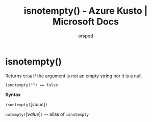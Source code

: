 ﻿---
title: isnotempty() - Azure Kusto | Microsoft Docs
description: This article describes isnotempty() in Azure Kusto.
author: orspod
ms.author: v-orspod
ms.reviewer: mblythe
ms.service: kusto
ms.topic: reference
ms.date: 09/24/2018
---
# isnotempty()

Returns `true` if the argument is not an empty string nor it is a null.

    isnotempty("") == false

**Syntax**

`isnotempty(`[*value*]`)`

`notempty(`[*value*]`)` -- alias of `isnotempty`